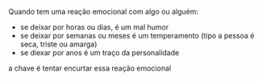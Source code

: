 Quando tem uma reação emocional com algo ou alguém:

- se deixar por horas ou dias, é um mal humor
- se deixar por semanas ou meses é um temperamento (tipo a pessoa é seca, triste ou amarga)
- se diexar por anos é um traço da personalidade

a chave é tentar encurtar essa reação emocional